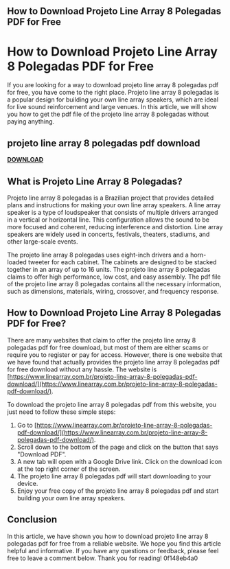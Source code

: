 ## How to Download Projeto Line Array 8 Polegadas PDF for Free

  
# How to Download Projeto Line Array 8 Polegadas PDF for Free
 
If you are looking for a way to download projeto line array 8 polegadas pdf for free, you have come to the right place. Projeto line array 8 polegadas is a popular design for building your own line array speakers, which are ideal for live sound reinforcement and large venues. In this article, we will show you how to get the pdf file of the projeto line array 8 polegadas without paying anything.
 
## projeto line array 8 polegadas pdf download


[**DOWNLOAD**](https://www.google.com/url?q=https%3A%2F%2Furloso.com%2F2tKDCf&sa=D&sntz=1&usg=AOvVaw01CTl0v8QV6Zwdezf9rH3T)

 
## What is Projeto Line Array 8 Polegadas?
 
Projeto line array 8 polegadas is a Brazilian project that provides detailed plans and instructions for making your own line array speakers. A line array speaker is a type of loudspeaker that consists of multiple drivers arranged in a vertical or horizontal line. This configuration allows the sound to be more focused and coherent, reducing interference and distortion. Line array speakers are widely used in concerts, festivals, theaters, stadiums, and other large-scale events.
 
The projeto line array 8 polegadas uses eight-inch drivers and a horn-loaded tweeter for each cabinet. The cabinets are designed to be stacked together in an array of up to 16 units. The projeto line array 8 polegadas claims to offer high performance, low cost, and easy assembly. The pdf file of the projeto line array 8 polegadas contains all the necessary information, such as dimensions, materials, wiring, crossover, and frequency response.
 
## How to Download Projeto Line Array 8 Polegadas PDF for Free?
 
There are many websites that claim to offer the projeto line array 8 polegadas pdf for free download, but most of them are either scams or require you to register or pay for access. However, there is one website that we have found that actually provides the projeto line array 8 polegadas pdf for free download without any hassle. The website is [https://www.linearray.com.br/projeto-line-array-8-polegadas-pdf-download/](https://www.linearray.com.br/projeto-line-array-8-polegadas-pdf-download/).
 
To download the projeto line array 8 polegadas pdf from this website, you just need to follow these simple steps:
 
1. Go to [https://www.linearray.com.br/projeto-line-array-8-polegadas-pdf-download/](https://www.linearray.com.br/projeto-line-array-8-polegadas-pdf-download/).
2. Scroll down to the bottom of the page and click on the button that says "Download PDF".
3. A new tab will open with a Google Drive link. Click on the download icon at the top right corner of the screen.
4. The projeto line array 8 polegadas pdf will start downloading to your device.
5. Enjoy your free copy of the projeto line array 8 polegadas pdf and start building your own line array speakers.

## Conclusion
 
In this article, we have shown you how to download projeto line array 8 polegadas pdf for free from a reliable website. We hope you find this article helpful and informative. If you have any questions or feedback, please feel free to leave a comment below. Thank you for reading!
 0f148eb4a0
